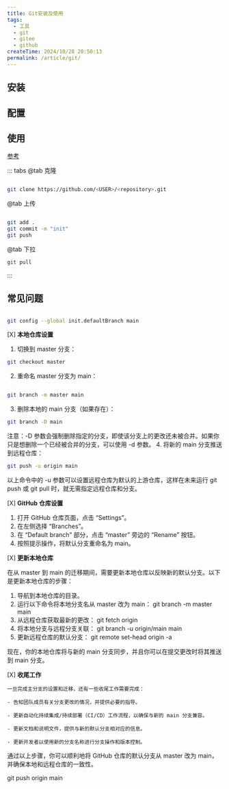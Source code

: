 ```yaml
---
title: Git安装及使用
tags:
  - 工具
  - git
  - gitee
  - github
createTime: 2024/10/28 20:50:13
permalink: /article/git/
---
```


## 安装

## 配置

## 使用

[参考](https://blog.csdn.net/xuedan1992/article/details/81605609)

::: tabs
@tab 克隆
```bash

git clone https://github.com/<USER>/<repository>.git

```

@tab 上传
```bash

git add .
git commit -m "init"
git push

```

@tab 下拉
```bash
git pull
```
:::


## 常见问题

<Card title="设置新创建的项目默认分支为main" icon="twemoji:astonished-face">

```bash

git config --global init.defaultBranch main

```

</Card>



<Card title="将 GitHub 分支从 master 改为 main" icon="twemoji:astonished-face">
  
  [X] **本地仓库设置**
  
  1. 切换到 master 分支： 

  ```bash
  git checkout master

  ```

  2. 重命名 master 分支为 main： 
  
  ```bash

  git branch -m master main

  ```

  3. 删除本地的 main 分支（如果存在）： 

  ```bash
  git branch -D main
  ```
  
  注意：-D 参数会强制删除指定的分支，即使该分支上的更改还未被合并。如果你只是想删除一个已经被合并的分支，可以使用 -d 参数。
  4. 将新的 main 分支推送到远程仓库： 

  ```bash
  git push -u origin main 
  ```
  
  以上命令中的 -u 参数可以设置远程仓库为默认的上游仓库，这样在未来运行 git push 或 git pull 时，就无需指定远程仓库和分支。

  [X] **GitHub 仓库设置**
  1. 打开 GitHub 仓库页面，点击 “Settings”。
  2. 在左侧选择 “Branches”。
  3. 在 “Default branch” 部分，点击 “master” 旁边的 “Rename” 按钮。
  4. 按照提示操作，将默认分支重命名为 main。

  [X] **更新本地仓库**
  
  在从 master 到 main 的迁移期间，需要更新本地仓库以反映新的默认分支。以下是更新本地仓库的步骤：
  1. 导航到本地仓库的目录。
  2. 运行以下命令将本地分支名从 master 改为 main： git branch -m master main
  3. 从远程仓库获取最新的更改： git fetch origin
  4. 将本地分支与远程分支关联： git branch -u origin/main main
  5. 更新远程仓库的默认分支： git remote set-head origin -a 
  
  现在，你的本地仓库将与新的 main 分支同步，并且你可以在提交更改时将其推送到 main 分支。

  [X] **收尾工作**

    一旦完成主分支的设置和迁移，还有一些收尾工作需要完成：

    - 告知团队成员有关分支更改的情况，并提供必要的指导。

    - 更新自动化持续集成/持续部署（CI/CD）工作流程，以确保与新的 main 分支兼容。

    - 更新文档和说明文件，提供与新的默认分支相对应的信息。

    - 更新开发者以使用新的分支名称进行分支操作和版本控制。

通过以上步骤，你可以顺利地将 GitHub 仓库的默认分支从 master 改为 main，并确保本地和远程仓库的一致性。
</Card>

<Card title="使用 git push 将更改推送到 main 分支" icon="twemoji:astonished-face">
  git push origin main
</Card>




